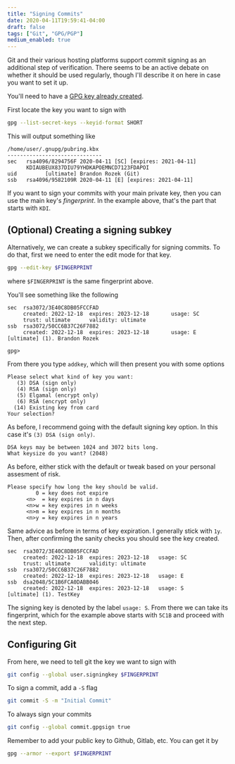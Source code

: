 ```yaml
---
title: "Signing Commits"
date: 2020-04-11T19:59:41-04:00
draft: false
tags: ["Git", "GPG/PGP"]
medium_enabled: true
---
```


Git and their various hosting platforms support commit signing as an additional step of verification. There seems to be an active debate on whether it should be used regularly, though I'll describe it on here in case you want to set it up.

You'll need to have a [GPG key already created](/blog/gpgkeygen). 

First locate the key you want to sign with

```bash
gpg --list-secret-keys --keyid-format SHORT
```

This will output something like
```
/home/user/.gnupg/pubring.kbx
------------------------------
sec   rsa4096/8294756F 2020-04-11 [SC] [expires: 2021-04-11]
      KDIAUBEUX837DIU79YHDKAPOEMNCD7123FDAPOI
uid         [ultimate] Brandon Rozek (Git)
ssb   rsa4096/9582109R 2020-04-11 [E] [expires: 2021-04-11]
```

If you want to sign your commits with your main private key, then you can use the main
key's *fingerprint*. In the example above, that's the part that starts with `KDI`.

## (Optional) Creating a signing subkey

Alternatively, we can create a subkey specifically for signing commits.
To do that, first we need to enter the edit mode for that key.

```bash
gpg --edit-key $FINGERPRINT
```
where `$FINGERPRINT` is the same fingerprint above.

You'll see something like the following
```
sec  rsa3072/3E40C8DB05FCCFAD
     created: 2022-12-18  expires: 2023-12-18       usage: SC  
     trust: ultimate      validity: ultimate
ssb  rsa3072/50CC6B37C26F7882
     created: 2022-12-18  expires: 2023-12-18       usage: E   
[ultimate] (1). Brandon Rozek

gpg>
```

From there you type `addkey`, which will then present you with some options
```
Please select what kind of key you want:
   (3) DSA (sign only)
   (4) RSA (sign only)
   (5) Elgamal (encrypt only)
   (6) RSA (encrypt only)
  (14) Existing key from card
Your selection? 
```

As before, I recommend going with the default signing key option.
In this case it's `(3) DSA (sign only)`. 

```
DSA keys may be between 1024 and 3072 bits long.
What keysize do you want? (2048) 
```

As before, either stick with the default or tweak based
on your personal assesment of risk.

```
Please specify how long the key should be valid.
         0 = key does not expire
      <n>  = key expires in n days
      <n>w = key expires in n weeks
      <n>m = key expires in n months
      <n>y = key expires in n years
```

Same advice as before in terms of key expiration.
I generally stick with `1y`. Then, after
confirming the sanity checks you should see the key created.

```
sec  rsa3072/3E40C8DB05FCCFAD
     created: 2022-12-18  expires: 2023-12-18   usage: SC  
     trust: ultimate      validity: ultimate
ssb  rsa3072/50CC6B37C26F7882
     created: 2022-12-18  expires: 2023-12-18   usage: E 
ssb  dsa2048/5C1B6FCA0DABB046
     created: 2022-12-18  expires: 2023-12-18   usage: S   
[ultimate] (1). TestKey
```

The signing key is denoted by the label `usage: S`.
From there we can take its fingerprint, which for
the example above starts with `5C1B` and proceed
with the next step.


## Configuring Git

From here, we need to tell git the key we want to sign with

```bash
git config --global user.signingkey $FINGERPRINT
```

To sign a commit, add a `-S` flag

```bash
git commit -S -m "Initial Commit"
```

To always sign your commits

```bash
git config --global commit.gpgsign true
```

Remember to add your public key to Github, Gitlab, etc. You can get it by

```bash
gpg --armor --export $FINGERPRINT
```

